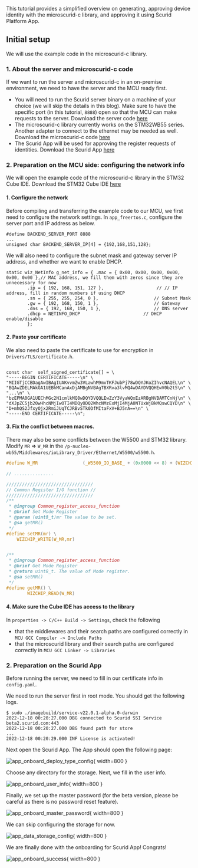 This tutorial provides a simplified overview on generating, approving device identity with the microscurid-c library, and approving it using Scurid Platform App.

## Initial setup

We will use the example code in the microscurid-c library.

### 1. About the server and microscurid-c code

If we want to run the server and microscurid-c in an on-premise environment, we need to have the server and the MCU ready first.

- You will need to run the Scurid server binary on a machine of your choice (we will skip the details in this blog). Make sure to have the specific port (in this tutorial, `8888`) open so that the MCU can make requests to the server. Download the server code [here](example.com)
- The microscurid-c library currently works on the STM32WB55 series. Another adapter to connect to the ethernet may be needed as well. Download the microscurid-c code [here](example.com)
- The Scurid App will be used for approving the register requests of identities. Download the Scurid App [here](example.com)

### 2. Preparation on the MCU side: configuring the network info

We will open the example code of the microscurid-c library in the STM32 Cube IDE.
Download the STM32 Cube IDE [here](https://www.st.com/en/development-tools/stm32cubeide.html)

#### 1. Configure the network

Before compiling and transferring the example code to our MCU, we first need to configure the network settings. In `app_freertos.c`, configure the server port and IP address as below.

```
#define BACKEND_SERVER_PORT 8888
...
unsigned char BACKEND_SERVER_IP[4] = {192,168,151,128};
```

We will also need to configure the subnet mask and gateway server IP address, and whether we want to enable DHCP.

```
static wiz_NetInfo g_net_info = { .mac = { 0x00, 0x00, 0x00, 0x00, 0x00, 0x00 },// MAC address, we fill them with zeros since they are unnecessary for now
		.ip = { 192, 168, 151, 127 },                    // // IP address, fill in random numbers if using DHCP
		.sn = { 255, 255, 254, 0 },                    	// Subnet Mask
		.gw = { 192, 168, 150, 1 },                     // Gateway
		.dns = { 192, 168, 150, 1 },                    // DNS server
		.dhcp = NETINFO_DHCP                       	// DHCP enable/disable
		};
```

#### 2. Paste your certificate

We also need to paste the certificate to use for encryption in `Drivers/TLS/certificate.h`.

```

const char	self_signed_certificate[] =	\
"-----BEGIN CERTIFICATE-----\n" \
"MIIGTjCCBDagAwIBAgIUAKvvmZw3VLawhM9mvTKFJubPj78wDQYJKoZIhvcNAQEL\n" \
"BQAwZDELMAkGA1UEBhMCanAxDjAMBgNVBAgTBXRva3lvMQ4wDAYDVQQHEwV0b2t5\n" \
"...\n" \
"bzEPMA0GA1UEChMGc2N1cmlkMQ8wDQYDVQQLEwZzY3VyaWQxEzARBgNVBAMTCnNj\n" \
"dXJpZC5jb20wHhcNMjIwOTI4MDQyODQ2WhcNMzExMjI4MjA0NTUxWjBkMQswCQYD\n" \
"D+mhQS2JfxyOjx2RmiJUqTCJRBvSTk0DfMItaFxV+BJ5nA==\n" \
"-----END CERTIFICATE-----\n";

```

#### 3. Fix the conflict between macros.

There may also be some conflicts between the W5500 and STM32 library.
Modify `MR` => `W_MR` in the `/p-nucleo-wb55/Middlewares/ioLibrary_Driver/Ethernet/W5500/w5500.h`.

```w5500.h
#define W_MR                 (_W5500_IO_BASE_ + (0x0000 << 8) + (WIZCHIP_CREG_BLOCK << 3))

// ...............

/////////////////////////////////
// Common Register I/O function //
/////////////////////////////////
/**
 * @ingroup Common_register_access_function
 * @brief Set Mode Register
 * @param (uint8_t)mr The value to be set.
 * @sa getMR()
 */
#define setMR(mr) \
	WIZCHIP_WRITE(W_MR,mr)


/**
 * @ingroup Common_register_access_function
 * @brief Get Mode Register
 * @return uint8_t. The value of Mode register.
 * @sa setMR()
 */
#define getMR() \
		WIZCHIP_READ(W_MR)
```

#### 4. Make sure the Cube IDE has access to the library

In `properties -> C/C++ Build -> Settings`, check the following

- that the middlewares and their search paths are configured correctly in `MCU GCC Compiler -> Include Paths` 
- that the microscurid library and their search paths are configured correctly in `MCU GCC Linker -> Libraries`

### 2. Preparation on the Scurid App

Before running the server, we need to fill in our certificate info in `config.yaml`.

We need to run the server first in root mode. You should get the following logs.

```
$ sudo ./imagebuild/service-v22.0.1-alpha.0-darwin
2022-12-18 00:20:27.000 DBG connected to Scurid SSI Service beta2.scurid.com:443
2022-12-18 00:20:27.000 DBG found path for store
...
2022-12-18 00:20:29.000 INF License is activated!

```

Next open the Scurid App. The App should open the following page:

![app_onboard_deploy_type_config](img/app_onboard_deploy_type_config.png){ width=800 }

Choose any directory for the storage.
Next, we fill in the user info.

![app_onboard_user_info](img/app_onboard_user_info.png){ width=800 }

Finally, we set up the master password (for the beta version, please be careful as there is no password reset feature).

![app_onboard_master_password](img/app_onboard_master_password.png){ width=800 }

We can skip configuring the storage for now.

![app_data_storage_config](img/app_data_storage_config.png){ width=800 }

We are finally done with the onboarding for Scurid App! Congrats!

![app_onboard_success](img/app_onboard_success.png){ width=800 }